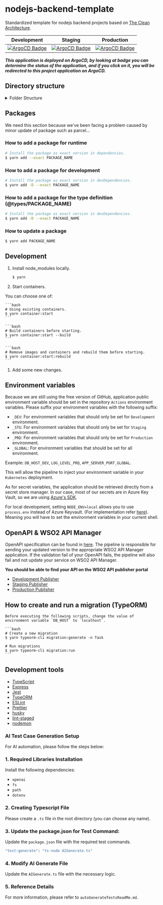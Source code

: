 # nodejs-backend-template

Standardized template for nodejs backend projects based on [The Clean Architecture](https://blog.cleancoder.com/uncle-bob/2012/08/13/the-clean-architecture.html).

|                                                                                     Development                                                                                      |                                                                                      Staging                                                                                      |                                                                                    Production                                                                                     |
| :----------------------------------------------------------------------------------------------------------------------------------------------------------------------------------: | :-------------------------------------------------------------------------------------------------------------------------------------------------------------------------------: | :-------------------------------------------------------------------------------------------------------------------------------------------------------------------------------: |
| [![ArgoCD Badge](https://argocd.jera.co.jp/api/badge?name=az-devops-template-backend&revision=true)](https://argocd.jera.co.jp/applications/az-devops-template-backend?resource=dev) | [![ArgoCD Badge](https://argocd.jera.co.jp/api/badge?name=az-devops-template-backend&revision=true)](https://argocd.jera.co.jp/applications/az-devops-template-backend?resource=) | [![ArgoCD Badge](https://argocd.jera.co.jp/api/badge?name=az-devops-template-backend&revision=true)](https://argocd.jera.co.jp/applications/az-devops-template-backend?resource=) |

**_This application is deployed on ArgoCD, by looking at badge you can determine the status of the application, and if you click on it, you will be redirected to this project application on ArgoCD._**

## Directory structure

<details>
    <summary>Folder Structure</summary>

```
src/
├── application/
│   ├── errors/
│   │   ├── MissingRequiredParameterError.ts
│   │   ├── TaskIDAlreadyExistsError.ts
│   │   ├── TaskIDDoesntExistError.ts
│   │   └── index.ts
│   ├── port/
│   │   └── repositories/
│   │       └── TaskRepositoryPort.ts
│   └── use_cases/
│       ├── createTaskUseCase.ts
│       ├── deleteTaskUseCase.ts
│       ├── findAllTasksUseCase.ts
│       ├── findTaskByIdUseCase.ts
│       └── updateTaskUseCase.ts
├── domain/
│   └── models/
│       └── Task.ts
├── infrastructure/
│   ├── env/
│   │   └── index.ts
│   ├── orm/
│   │   └── typeorm/
│   │       ├── config/
│   │       │   └── ormconfig.ts
│   │       └── entities/
│   │           └── Task.ts
│   ├── repositories/
│   │   ├── taskRepositoryInMemory.ts
│   │   └── taskRepositoryMySQL.ts
│   └── webserver/
│       └── express/
│           └── index.ts
└── interface/
    ├── controllers/
    │   ├── createTaskController.ts
    │   ├── deleteTaskController.ts
    │   ├── findAllTasksController.ts
    │   ├── findTaskByIdController.ts
    │   └── updateTaskController.ts
    └── routes/
        ├── apiDocs.ts
        ├── createTask.ts
        ├── deleteTask.ts
        ├── findAllTasks.ts
        ├── findTaskById.ts
        ├── index.ts
        ├── updateTask.ts
        └── util.ts
```

</details>

## Packages

We need this section because we've been facing a problem caused by minor update of package such as parcel...

### How to add a package for runtime

```sh
# Install the package as exact version in dependencies.
$ yarn add --exact PACKAGE_NAME
```

### How to add a package for development

```sh
# Install the package as exact version in devDependencies.
$ yarn add -D --exact PACKAGE_NAME
```

### How to add a package for the type definition (@types/PACKAGE_NAME)

```sh
# Install the package as exact version in devDependencies.
$ yarn add -D --exact PACKAGE_NAME
```

### How to update a package

```sh
$ yarn add PACKAGE_NAME
```

## Development

1. Install node_modules locally.

   ```bash
   $ yarn
   ```

1. Start containers.

You can choose one of:

    ```bash
    # Using existing containers.
    $ yarn container:start
    ```

    ```bash
    # Build containers before starting.
    $ yarn container:start --build
    ```

    ```bash
    # Remove images and containers and rebuild them before starting.
    $ yarn container:start:rebuild
    ```

1. Add some new changes.

## Environment variables

Because we are still using the free version of GitHub, application public environment variable should be set in the repository `Actions` environment variables. Please suffix your environment variables with the following suffix:

- `_DEV`: For environment variables that should only be set for `Development` environment.
- `_STG`: For environment variables that should only be set for `Staging` environment.
- `_PRD`: For environment variables that should only be set for `Production` environment.
- `_GLOBAL`: For environment variables that should be set for all environment.

Example: `DB_HOST_DEV`, `LOG_LEVEL_PRD`, `APP_SERVER_PORT_GLOBAL`.

This will allow the pipeline to inject your environment variable in your `Kubernetes` deployment.

As for secret variables, the application should be retrieved directly from a secret store manager. In our case, most of our secrets are in Azure Key Vault, so we are using [Azure's SDK](https://www.npmjs.com/package/@azure/keyvault-secrets).

For local development, setting `NODE_ENV=local` allows you to use `process.env` instead of Azure Keyvault. (For implementation refer [here](/src/infrastructure/env/index.ts)). Meaning you will have to set the environment variables in your current shell.

## OpenAPI & WSO2 API Manager

OpenAPI specification can be found in [here](/api-docs/). The pipeline is responsible for sending your updated version to the appropriate WSO2 API Manager application. If the validation fail of your OpenAPI fails, the pipeline will also fail and not update your service on WSO2 API Manager.

**You should be able to find your API on the WSO2 API publisher portal**

- [Development Publisher](https://wso2.dev.jera-stg.com)
- [Staging Publisher](https://wso2.stg.jera.co.jp)
- [Production Publisher](https://wso2.jera.co.jp)

## How to create and run a migration (TypeORM)

    Before executing the following scripts, change the value of environment variable `DB_HOST` to `localhost`.

    ```bash
    # Create a new migration
    $ yarn typeorm-cli migration:generate -n Task

    # Run migrations
    $ yarn typeorm-cli migration:run
    ```

## Development tools

- [TypeScript](https://www.typescriptlang.org/)
- [Express](https://expressjs.com/)
- [Jest](https://jestjs.io/)
- [TypeORM](https://typeorm.io/)
- [ESLint](https://eslint.org/)
- [Prettier](https://prettier.io/)
- [husky](https://typicode.github.io/husky/#/)
- [lint-staged](https://github.com/okonet/lint-staged)
- [nodemon](https://nodemon.io/)


### AI Test Case Generation Setup

For AI automation, please follow the steps below:

### 1. Required Libraries Installation
Install the following dependencies:

   - `openai`
   - `fs`
   - `path`
   - `dotenv`

### 2. Creating Typescript File
Please create a `.ts` file in the root directory (you can choose any name).

### 3. Update the package.json for Test Command:
Update the `package.json` file with the required test commands.
```sh
"test:generate": "ts-node AIGenerate.ts"
```

### 4. Modify AI Generate File
Update the `AIGenerate.ts` file with the necessary logic.

### 5. Reference Details
For more information, please refer to `autoGenerateTestsReadMe.md`.
